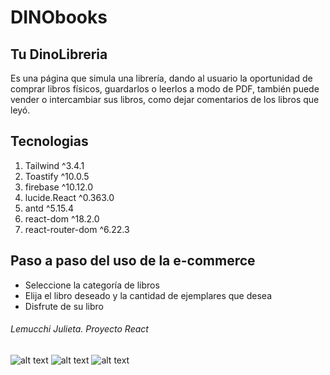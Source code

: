 # DINObooks


## Tu DinoLibreria 
Es una página que simula una librería, dando al usuario la oportunidad de comprar libros físicos, guardarlos o leerlos a modo de PDF, también puede vender o intercambiar sus libros, como dejar comentarios de los libros que leyó.

## Tecnologias 
1. Tailwind ^3.4.1
1. Toastify ^10.0.5
1. firebase ^10.12.0
1. lucide.React ^0.363.0
1. antd ^5.15.4
1. react-dom ^18.2.0
1. react-router-dom ^6.22.3

## Paso a paso del uso de la e-commerce
- Seleccione la categoría de libros 
- Elija el libro deseado y la cantidad de ejemplares que desea 
- Disfrute de su libro


###### Lemucchi Julieta. Proyecto React


![alt text](./img/image.png)
![alt text](./img/image-1.png)
![alt text](./img/image-3.png)
